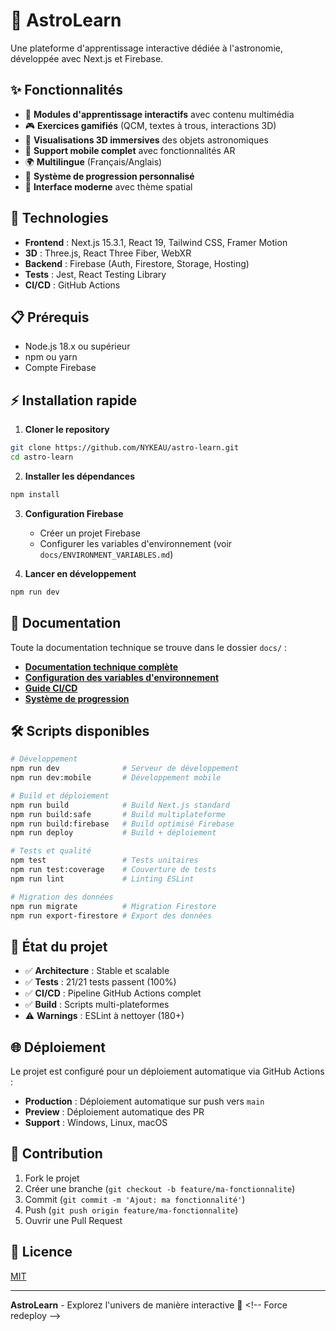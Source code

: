 # 🌌 AstroLearn

Une plateforme d'apprentissage interactive dédiée à l'astronomie, développée avec Next.js et Firebase.

## ✨ Fonctionnalités

- 🔭 **Modules d'apprentissage interactifs** avec contenu multimédia
- 🎮 **Exercices gamifiés** (QCM, textes à trous, interactions 3D)
- 🌟 **Visualisations 3D immersives** des objets astronomiques
- 📱 **Support mobile complet** avec fonctionnalités AR
- 🌍 **Multilingue** (Français/Anglais)
- 👤 **Système de progression personnalisé**
- 🎨 **Interface moderne** avec thème spatial

## 🚀 Technologies

- **Frontend** : Next.js 15.3.1, React 19, Tailwind CSS, Framer Motion
- **3D** : Three.js, React Three Fiber, WebXR
- **Backend** : Firebase (Auth, Firestore, Storage, Hosting)
- **Tests** : Jest, React Testing Library
- **CI/CD** : GitHub Actions

## 📋 Prérequis

- Node.js 18.x ou supérieur
- npm ou yarn
- Compte Firebase

## ⚡ Installation rapide

1. **Cloner le repository**

```bash
git clone https://github.com/NYKEAU/astro-learn.git
cd astro-learn
```

2. **Installer les dépendances**

```bash
npm install
```

3. **Configuration Firebase**

   - Créer un projet Firebase
   - Configurer les variables d'environnement (voir `docs/ENVIRONMENT_VARIABLES.md`)

4. **Lancer en développement**

```bash
npm run dev
```

## 📖 Documentation

Toute la documentation technique se trouve dans le dossier `docs/` :

- **[Documentation technique complète](docs/DOCUMENTATION_TECHNIQUE.md)**
- **[Configuration des variables d'environnement](docs/ENVIRONMENT_VARIABLES.md)**
- **[Guide CI/CD](docs/CI_CD_SETUP_SUMMARY.md)**
- **[Système de progression](docs/README_PROGRESSION.md)**

## 🛠️ Scripts disponibles

```bash
# Développement
npm run dev              # Serveur de développement
npm run dev:mobile       # Développement mobile

# Build et déploiement
npm run build            # Build Next.js standard
npm run build:safe       # Build multiplateforme
npm run build:firebase   # Build optimisé Firebase
npm run deploy           # Build + déploiement

# Tests et qualité
npm test                 # Tests unitaires
npm run test:coverage    # Couverture de tests
npm run lint             # Linting ESLint

# Migration des données
npm run migrate          # Migration Firestore
npm run export-firestore # Export des données
```

## 🎯 État du projet

- ✅ **Architecture** : Stable et scalable
- ✅ **Tests** : 21/21 tests passent (100%)
- ✅ **CI/CD** : Pipeline GitHub Actions complet
- ✅ **Build** : Scripts multi-plateformes
- ⚠️ **Warnings** : ESLint à nettoyer (180+)

## 🌐 Déploiement

Le projet est configuré pour un déploiement automatique via GitHub Actions :

- **Production** : Déploiement automatique sur push vers `main`
- **Preview** : Déploiement automatique des PR
- **Support** : Windows, Linux, macOS

## 🤝 Contribution

1. Fork le projet
2. Créer une branche (`git checkout -b feature/ma-fonctionnalite`)
3. Commit (`git commit -m 'Ajout: ma fonctionnalité'`)
4. Push (`git push origin feature/ma-fonctionnalite`)
5. Ouvrir une Pull Request

## 📜 Licence

[MIT](https://choosealicense.com/licenses/mit/)

---

**AstroLearn** - Explorez l'univers de manière interactive 🚀
< ! - -   F o r c e   r e d e p l o y   - - >  
 